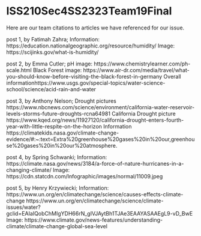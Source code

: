 # ISS210Sec4SS2323Team19Final
Here are our team citations to articles we have referenced for our issue. 
   </p> post 1, by Fatimah Zahra; Information: https://education.nationalgeographic.org/resource/humidity/ Image: https://scijinks.gov/what-is-humidity/
   <p> post 2, by Emma Cutler; pH image: https://www.chemistrylearner.com/ph-scale.html Black Forest image: https://www.air-dr.com/media/travel/what-you-should-know-before-visiting-the-black-forest-in-germany Overall informationhttps://www.usgs.gov/special-topics/water-science-school/science/acid-rain-and-water
   <p> post 3, by Anthony Nelson; Drought pictures https://www.nbcnews.com/science/environment/california-water-reservoir-levels-storms-future-droughts-rcna64981 California Drought picture https://www.kqed.org/news/11927120/california-drought-enters-fourth-year-with-little-respite-on-the-horizon Information https://climatekids.nasa.gov/climate-change-evidence/#:~:text=Extra%20greenhouse%20gases%20in%20our,greenhouse%20gases%20in%20our%20atmosphere.
   <p> post 4, by Spring Schwanki; Information: https://climate.nasa.gov/news/3184/a-force-of-nature-hurricanes-in-a-changing-climate/ Image: https://cdn.statcdn.com/Infographic/images/normal/11009.jpeg
<p> post 5, by Henry Krzywiecki; Information: https://www.un.org/en/climatechange/science/causes-effects-climate-change https://www.un.org/en/climatechange/science/climate-issues/water?gclid=EAIaIQobChMIgYDH66rN_gIVJAytBh1TJAe3EAAYASAAEgL9-vD_BwE Image: https://www.climate.gov/news-features/understanding-climate/climate-change-global-sea-level
